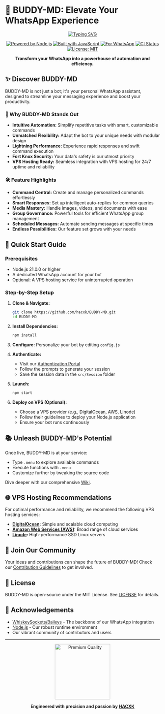# 🚀 BUDDY-MD: Elevate Your WhatsApp Experience

<div align="center">

<a href="https://git.io/typing-svg"><img src="https://readme-typing-svg.demolab.com?font=Ribeye&size=50&pause=1000&color=8d016f&center=true&width=910&height=100&lines=Buddy-MD;Multi+Divice+Whatsapp+Bot;Free+Palestine" alt="Typing SVG" /></a>

<p align="center">
  <a href="https://nodejs.org/"><img src="https://img.shields.io/badge/Powered%20by-Node.js%2021+-43853D?style=for-the-badge&logo=node.js&logoColor=white" alt="Powered by Node.js"/></a>
  <a href="https://developer.mozilla.org/en-US/docs/Web/JavaScript"><img src="https://img.shields.io/badge/Built%20with-JavaScript-F7DF1E?style=for-the-badge&logo=javascript&logoColor=black" alt="Built with JavaScript"/></a>
  <a href="https://www.whatsapp.com/"><img src="https://img.shields.io/badge/For-WhatsApp-25D366?style=for-the-badge&logo=whatsapp&logoColor=white" alt="For WhatsApp"/></a>
  <a href="https://github.com/hacxk/BUDDY-MD/actions"><img src="https://img.shields.io/github/workflow/status/hacxk/BUDDY-MD/CI?style=for-the-badge&logo=github" alt="CI Status"/></a>
  <a href="https://opensource.org/licenses/MIT"><img src="https://img.shields.io/badge/License-MIT-blue?style=for-the-badge" alt="License: MIT"/></a>
</p>

<p align="center">
  <strong>Transform your WhatsApp into a powerhouse of automation and efficiency.</strong>
</p>
</div>

## ✨ Discover BUDDY-MD

BUDDY-MD is not just a bot; it's your personal WhatsApp assistant, designed to streamline your messaging experience and boost your productivity.

### 🌟 Why BUDDY-MD Stands Out

- **Intuitive Automation:** Simplify repetitive tasks with smart, customizable commands
- **Unmatched Flexibility:** Adapt the bot to your unique needs with modular design
- **Lightning Performance:** Experience rapid responses and swift command execution
- **Fort Knox Security:** Your data's safety is our utmost priority
- **VPS Hosting Ready:** Seamless integration with VPS hosting for 24/7 uptime and reliability

### 🛠️ Feature Highlights

- **Command Central:** Create and manage personalized commands effortlessly
- **Smart Responses:** Set up intelligent auto-replies for common queries
- **Media Mastery:** Handle images, videos, and documents with ease
- **Group Governance:** Powerful tools for efficient WhatsApp group management
- **Scheduled Messages:** Automate sending messages at specific times
- **Endless Possibilities:** Our feature set grows with your needs

## 🚀 Quick Start Guide

### Prerequisites
- Node.js 21.0.0 or higher
- A dedicated WhatsApp account for your bot
- Optional: A VPS hosting service for uninterrupted operation

### Step-by-Step Setup

1. **Clone & Navigate:**
   ```bash
   git clone https://github.com/hacxk/BUDDY-MD.git
   cd BUDDY-MD
   ```

2. **Install Dependencies:**
   ```bash
   npm install
   ```

3. **Configure:**
   Personalize your bot by editing `config.js`

4. **Authenticate:**
   - Visit our [Authentication Portal](https://hacxkauth.onrender.com/)
   - Follow the prompts to generate your session
   - Save the session data in the `src/Session` folder

5. **Launch:**
   ```bash
   npm start
   ```

6. **Deploy on VPS (Optional):**
   - Choose a VPS provider (e.g., DigitalOcean, AWS, Linode)
   - Follow their guidelines to deploy your Node.js application
   - Ensure your bot runs continuously

## 📚 Unleash BUDDY-MD's Potential

Once live, BUDDY-MD is at your service:

- Type `.menu` to explore available commands
- Execute functions with `.menu`
- Customize further by tweaking the source code

Dive deeper with our comprehensive [Wiki](https://github.com/hacxk/BUDDY-MD/wiki).

## 🌐 VPS Hosting Recommendations

For optimal performance and reliability, we recommend the following VPS hosting services:

- **[DigitalOcean](https://www.digitalocean.com/):** Simple and scalable cloud computing
- **[Amazon Web Services (AWS)](https://aws.amazon.com/):** Broad range of cloud services
- **[Linode](https://www.linode.com/):** High-performance SSD Linux servers

## 🤝 Join Our Community

Your ideas and contributions can shape the future of BUDDY-MD! Check our [Contribution Guidelines](CONTRIBUTING.md) to get involved.

## 📜 License

BUDDY-MD is open-source under the MIT License. See [LICENSE](LICENSE) for details.

## 🙌 Acknowledgements

- [WhiskeySockets/Baileys](https://github.com/WhiskeySockets/Baileys) - The backbone of our WhatsApp integration
- [Node.js](https://nodejs.org/) - Our robust runtime environment
- Our vibrant community of contributors and users

---

<p align="center">
  <img src="https://your-image-url-here.com/premium-badge.png" alt="Premium Quality" width="180"/>
</p>

<p align="center">
  <strong>Engineered with precision and passion by <a href="https://github.com/hacxk">HACXK</a></strong>
</p>

